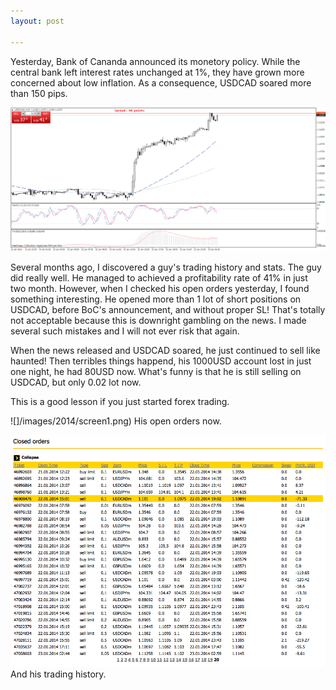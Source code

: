 ```yaml
---
layout: post

---
```


Yesterday, Bank of Cananda announced its monetory policy. While the central bank left interest rates unchanged at 1%, they have grown more concerned about low inflation. As a consequence, USDCAD soared more than 150 pips.

![USDCAD Soared after BoC Announcement](/images/2014/usdcadmm15.png)

Several months ago, I discovered a guy's trading history and stats. The guy did really well. He managed to achieved a profitability rate of 41% in just two month. However, when I checked his open orders yesterday, I found something interesting. He opened more than 1 lot of short positions on USDCAD, before BoC's announcement, and without proper SL! That's totally not acceptable because this is downright gambling on the news. I made several such mistakes and I will not ever risk that again.

When the news released and USDCAD soared, he just continued to sell like haunted! Then terribles things happend, his 1000USD account lost in just one night, he had 80USD now. What's funny is that he is still selling on USDCAD, but only 0.02 lot now.

This is a good lesson if you just started forex trading.

![]/images/2014/screen1.png)
His open orders now.

![USDCAD Soared after BoC Announcement](/images/2014/screen2.png)
And his trading history.
